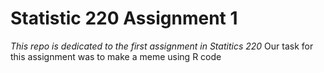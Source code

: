 # Statistic 220 Assignment 1

*This repo is dedicated to the first assignment in Statitics 220*
Our task for this assignment was to make a meme using R code


